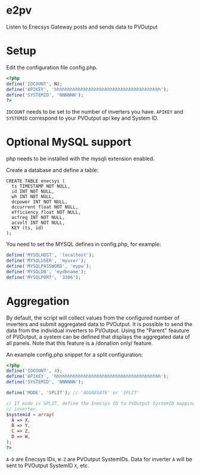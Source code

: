 # e2pv
Listen to Enecsys Gateway posts and sends data to PVOutput

# Setup
Edit the configuration file config.php. 
```php
<?php
define('IDCOUNT', N);
define('APIKEY', 'hhhhhhhhhhhhhhhhhhhhhhhhhhhhhhhhhhhhhhhh');
define('SYSTEMID', 'NNNNNN');
?>
```
`IDCOUNT` needs to be set to the number of inverters you have. `APIKEY` and
`SYSTEMID` correspond to your PVOutput api key and System ID.

# Optional MySQL support
php needs to be installed with the mysqli extension enabled.

Create a database and define a table:

```MySQL
CREATE TABLE enecsys (
  ts TIMESTAMP NOT NULL,
  id INT NOT NULL,
  wh INT NOT NULL,
  dcpower INT NOT NULL,
  dccurrent float NOT NULL,
  efficiency float NOT NULL,
  acfreq INT NOT NULL,
  acvolt INT NOT NULL,
  KEY (ts, id)
);
````

You need to set the MYSQL defines in config.php, for example:

```php
define('MYSQLHOST', 'localhost');
define('MYSQLUSER', 'myuser');
define('MYSQLPASSWORD', 'mypw');
define('MYSQLDB', 'mydbname');
define('MYSQLPORT', '3306');
```

# Aggregation
By default, the script will collect values from the configured number of
inverters and submit aggregated data to PVOutput. It is possible to
send the data from the individual inverters to PVOutput. Using the "Parent"
feauture of PVOutput, a system can be defined that displays the aggregated
data of all panels. Note that this feature is a /donation only/ feature.

An example config.php snippet for a split configuration:

```php
<?php
define('IDCOUNT', 4);
define('APIKEY', 'hhhhhhhhhhhhhhhhhhhhhhhhhhhhhhhhhhhhhhhh');
define('SYSTEMID', 'NNNNNN');

define('MODE', 'SPLIT'); // 'AGGREGATE' or 'SPLIT'

// If mode is SPLIT, define the Enecsys ID to PVOutput SystemID mapping for each
// inverter.
$systemid = array(
  A => X,
  B => Y,
  C => Z,
  D => W,
);
?>
```
`A-D` are Enecsys IDs, `W-Z` are PVOutput SystemIDs. Data for inverter `A` will
be sent to PVOutput SystemID `X`, etc.
